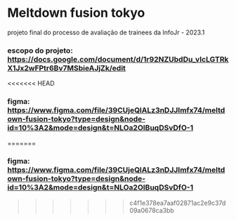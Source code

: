 # Meltdown fusion tokyo
projeto final do processo de avaliação de trainees da InfoJr - 2023.1

### escopo do projeto: https://docs.google.com/document/d/1r92NZUbdDu_vIcLGTRkX1Jx2wFPtr6Bv7MSbieAJjZk/edit
<<<<<<< HEAD
### figma: https://www.figma.com/file/39CUjeQlALz3nDJJImfx74/meltdown-fusion-tokyo?type=design&node-id=10%3A2&mode=design&t=NLOa2OIBuqDSvDfO-1
=======
### figma: https://www.figma.com/file/39CUjeQlALz3nDJJImfx74/meltdown-fusion-tokyo?type=design&node-id=10%3A2&mode=design&t=NLOa2OIBuqDSvDfO-1
>>>>>>> c4f1e378ea7aaf02871ac2e9c37d09a0678ca3bb
